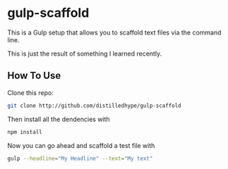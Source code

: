 # gulp-scaffold

This is a Gulp setup that allows you to scaffold text files via the command line.

This is just the result of something I learned recently.

## How To Use

Clone this repo:

```sh
git clone http://github.com/distilledhype/gulp-scaffold
```

Then install all the dendencies with 

```js
npm install 
```

Now you can go ahead and scaffold a test file with

```sh
gulp --headline="My Headline" --text="My text" 
```
